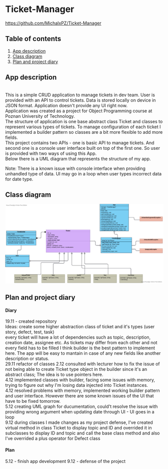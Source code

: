 # Ticket-Manager  
https://github.com/MichalxPZ/Ticket-Manager

## Table of contents
1. [App description](#description)  
2. [Class diagram](#diagram)  
3. [Plan and project diary](#plan)  

## App description
<a name="description"></a>  
This is a simple CRUD application to manage tickets in dev team. User is provided with an API to control tickets. Data is stored locally on device in JSON format. Application doesn't provide any UI right now.  
Application was created as a project for Object Programming course at Poznan University of Technology.  
The structure of application is one base abstract class Ticket and classes to represent various types of tickets. To manage configuration of each ticket I implemented a builder pattern so classes are a bit more flexible to add more fields.  
This project contains two APIs - one is basic API to manage tickets. And second one is a console user interface built on top of the first one. So user is provided with two ways of using this App.  
Below there is a UML diagram that represents the structure of my app.

Note: There is a known issue with console interface when providing unhandled type of data. UI may go in a loop when user types incorrect data for date type.

## Class diagram
<a name="description"></a>
![uml](diagram.jpg)

## Plan and project diary
<a name="description"></a>
#### Diary
19.11 - created repository  
Ideas:
create some higher abstraction class of ticket and it's types (user story, defect, test, task)  
every ticket will have a lot of dependencies such as topic, description, creation date, assignee etc.
As tickets may differ from each other and not every field has to be filled I think builder is the best pattern to implement here. The app will be easy to mantain in case of any new fields like another description or status.   
29.11 refactor of classes 
2.12 consulted with lecturer how to fix the issue of not being able to create Ticket type object in the builder since it's an abstract class; The idea is to use pointers here.  
4.12 implemented classes with builder, facing some issues with memory, trying to figure out why I'm losing data injected into Ticket instances.  
4.12 resolved problems with memory, implemented working builder pattern and user interface. However there are some known issues of the UI that have to be fixed tomorrow.  
5.12 creating UML graph for ducumentation, could't resolve the issue with providing wrong argument when updating date through UI - UI goes in a loop  
9.12 during classes I made changes as my project defense, I've created virtual method in class Ticket to display topic and ID and overrided it in subclasses to display ID and topic and call the base class method and also I've overrided a plus operator for Defect class
#### Plan
5.12 - finish app development
9.12 - defense of the project
